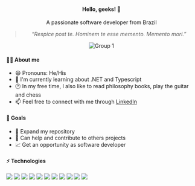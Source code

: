 <div align="center">

<h4>Hello, geeks! 👋</h4>

<p>A passionate software developer from Brazil</p>

>*“Respice post te. Hominem te esse memento. Memento mori.”*

![Group 1](https://user-images.githubusercontent.com/81364355/185987316-4fcb8951-cf82-461c-9828-b42c018dbf1c.png)
</div>

#### 👨‍💻 About me

- 😄 Pronouns: He/His 
- 🌱 I'm currently learning about .NET and Typescript
- 🕐 In my free time, I also like to read philosophy books, play the guitar and chess
- 📫 Feel free to connect with me through [LinkedIn](https://www.linkedin.com/in/wilsonsdr/)


#### 🎯 Goals 

- 📂 Expand my repository
- 🤝 Can help and contribute to others projects
- 📈 Get an opportunity as software developer

#### ⚡ Technologies

<div>
 <img src="https://img.shields.io/badge/HTML5-E34F26?style=for-the-badge&logo=html5&logoColor=white">
 <img src="https://img.shields.io/badge/CSS3-1572B6?style=for-the-badge&logo=css3&logoColor=white">
 <img src="https://img.shields.io/badge/Bootstrap-563D7C?style=for-the-badge&logo=bootstrap&logoColor=white">
 <img src="https://img.shields.io/badge/Sass-CC6699?style=for-the-badge&logo=sass&logoColor=white">
 <img src="https://img.shields.io/badge/Tailwind_CSS-38B2AC?style=for-the-badge&logo=tailwind-css&logoColor=white">
 <img src="https://img.shields.io/badge/JavaScript-323330?style=for-the-badge&logo=javascript&logoColor=F7DF1E">
 <img src="https://img.shields.io/badge/React-20232A?style=for-the-badge&logo=react&logoColor=61DAFB">
 <img src="https://img.shields.io/badge/TypeScript-007ACC?style=for-the-badge&logo=typescript&logoColor=white">
 <img src="https://img.shields.io/badge/.NET-512BD4?style=for-the-badge&logo=dotnet&logoColor=white">
 <img src="https://img.shields.io/badge/MySQL-005C84?style=for-the-badge&logo=mysql&logoColor=white">
 <img src="https://img.shields.io/badge/MongoDB-4EA94B?style=for-the-badge&logo=mongodb&logoColor=white">
</div>
